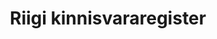 ---
schema: default
title: Riigi kinnisvararegister
notes: 'Riigi kinnisvararegistris peetakse arvestust keskvalitsusele kuuluva või tema poolt kasutatava kinnisvara üle. Õiguslik tähendus on riigivara valitseja ja volitatud asutuse määramise andmetel. Põhimäärus: https://www.riigiteataja.ee/akt/128122010002.'
department: ''
category:
  - Government services
resources:
  - name: Riigi omandis ja kasutuses olev kinnisvara (27.05.2015)
    url: 'https://opendata.riik.ee/et/dataset/df7cd482-0391-4231-b67f-1efd7c4e8a43/resource/8121cbff-f1ff-4d09-954a-aac829a55d32/download/varadeloend.csv'
    format: CSV
  - name: Riigi omandis olevad katastriüksused (31.12.2015)
    url: 'https://opendata.riik.ee/et/dataset/df7cd482-0391-4231-b67f-1efd7c4e8a43/resource/42d31566-5ebf-4232-b853-b939b848e33d/download/kvrmaad20151231utf8.csv'
    format: CSV
  - name: Riigi kinnisvararegister
    url: 'https://riigivara.fin.ee/kvr/'
    format: HTML
license: 'http://creativecommons.org/about/cc0'
date_issued: 08/05/2015
date_modified: 08/05/2015
organization: Rahandusministeerium
maintainer_name: Katrin Solvak
maintainer_email: katrin.solvak@fin.ee
maintainer_phone: '+3726113046'
legacy_url: 'https://opendata.riik.ee/en/dataset/kinnisvararegister'
---